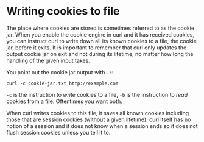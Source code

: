 # Writing cookies to file

The place where cookies are stored is sometimes referred to as the cookie
jar. When you enable the cookie engine in curl and it has received cookies,
you can instruct curl to write down all its known cookies to a file, the
cookie jar, before it exits. It is important to remember that curl only
updates the output cookie jar on exit and not during its lifetime, no matter
how long the handling of the given input takes.

You point out the cookie jar output with `-c`:

    curl -c cookie-jar.txt http://example.com

`-c` is the instruction to *write* cookies to a file, `-b` is the instruction
to *read* cookies from a file. Oftentimes you want both.

When curl writes cookies to this file, it saves all known cookies including
those that are session cookies (without a given lifetime). curl itself has no
notion of a session and it does not know when a session ends so it does not
flush session cookies unless you tell it to.


